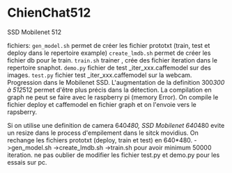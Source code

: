 # ChienChat512
SSD Mobilenet 512

fichiers:
`gen_model.sh` permet de créer les fichier prototxt (train, test et deploy dans le repertoire example)
`create_lmdb.sh` permet de créer les fichier db pour le train.
`train.sh` trainer , crée des fichier iteration dans le repertoire snaphot.
`demo.py` fichier de test _iter_xxx.caffemodel sur des images. 
`test.py` fichier test _iter_xxx.caffemodel sur la webcam.
Progression dans le Mobilenet SSD.
L'augmentation de la definition 300*300 à 512*512 permet d'être plus précis dans la détection.
La compilation en graph ne peut se faire avec le raspberry pi (memory Error).
On compile le fichier deploy et caffemodel en fichier graph et on l'envoie vers le rapsberry.


Si on utilise une definition de camera 640*480,
SSD Mobilenet 640*480 evite un resize dans le process d'empilement dans le sitck movidius.
On rechange les fichiers prototxt (deploy, train et test) en 640*480.
->gen_model.sh
->create_lmdb.sh
->train.sh pour avoir minimum 50000 iteration.
ne pas oublier de modifier les fichier test.py et demo.py pour les essais sur pc.
